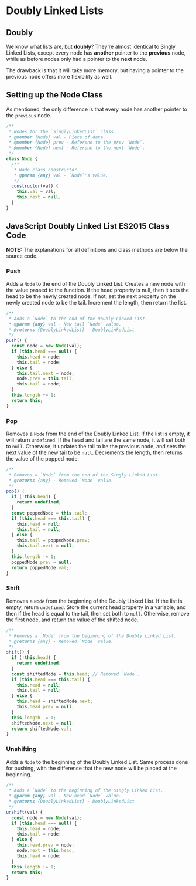 # Doubly Linked Lists

## Doubly

We know what lists are, but **doubly**? They're almost identical to Singly Linked Lists, except every node has **another** pointer to the **previous** node, while as before nodes only had a pointer to the **next** node.

The drawback is that it will take more memory, but having a pointer to the previous node offers more flexibility as well.

## Setting up the Node Class

As mentioned, the only difference is that every node has another pointer to the `previous` node.

```js
/**
 * Nodes for the `SinglyLinkedList` class.
 * @member {Node} val - Piece of data.
 * @member {Node} prev - Referene to the prev `Node`.
 * @member {Node} next - Referene to the next `Node`.
 */
class Node {
  /**
   * Node class constructor.
   * @param {any} val - `Node`'s value.
   */
  constructor(val) {
    this.val = val;
    this.next = null;
  }
}
```

## JavaScript Doubly Linked List ES2015 Class Code

**NOTE:** The explanations for all definitions and class methods are below the source code.

### Push

Adds a `Node` to the end of the Doubly Linked List. Creates a new node with the value passed to the function. If the head property is null, then it sets the head to be the newly created node. If not, set the next property on the newly created node to be the tail. Increment the length, then return the list.

```js
/**
 * Adds a `Node` to the end of the Doubly Linked List.
 * @param {any} val - New tail `Node` value.
 * @returns {DoublyLinkedList} - DoublyLinkedList
 */
push() {
  const node = new Node(val);
  if (this.head === null) {
    this.head = node;
    this.tail = node;
  } else {
    this.tail.next = node;
    node.prev = this.tail;
    this.tail = node;
  }
  this.length += 1;
  return this;
}
```

### Pop

Removes a `Node` from the end of the Doubly Linked List. If the list is empty, it will return `undefined`. If the head and tail are the same node, it will set both to `null`. Otherwise, it updates the tail to be the previous node, and sets the next value of the new tail to be `null`. Decrements the length, then returns the value of the popped node.

```js
/**
 * Removes a `Node` from the end of the Singly Linked List.
 * @returns {any} - Removed `Node` value.
 */
pop() {
  if (!this.head) {
    return undefined;
  }
  const poppedNode = this.tail;
  if (this.head === this.tail) {
    this.head = null;
    this.tail = null;
  } else {
    this.tail = poppedNode.prev;
    this.tail.next = null;
  }
  this.length -= 1;
  poppedNode.prev = null;
  return poppedNode.val;
}
```

### Shift

Removes a `Node` from the beginning of the Doubly Linked List. If the list is empty, return `undefined`. Store the current head property in a variable, and then if the head is equal to the tail, then set both to `null`. Otherwise, remove the first node, and return the value of the shifted node.

```js
/**
 * Removes a `Node` from the beginning of the Doubly Linked List.
 * @returns {any} - Removed `Node` value.
 */
shift() {
  if (!this.head) {
    return undefined;
  }
  const shiftedNode = this.head; // Removed `Node`.
  if (this.head === this.tail) {
    this.head = null;
    this.tail = null;
  } else {
    this.head = shiftedNode.next;
    this.head.prev = null;
  }
  this.length -= 1;
  shiftedNode.next = null;
  return shiftedNode.val;
}
```

### Unshifting

Adds a `Node` to the beginning of the Doubly Linked List. Same process done for pushing, with the difference that the new node will be placed at the beginning.

```js
/**
 * Adds a `Node` to the beginning of the Singly Linked List.
 * @param {any} val - New head `Node` value.
 * @returns {DoublyLinkedList} - DoublyLinkedList
 */
unshift(val) {
  const node = new Node(val);
  if (this.head === null) {
    this.head = node;
    this.tail = node;
  } else {
    this.head.prev = node;
    node.next = this.head;
    this.head = node;
  }
  this.length += 1;
  return this;
}
```
